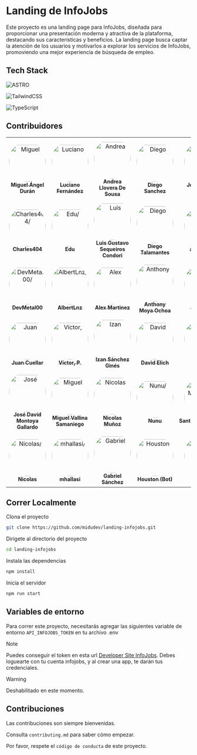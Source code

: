 
# Landing de InfoJobs

Este proyecto es una landing page para InfoJobs, diseñada para proporcionar una presentación moderna y atractiva de la plataforma, destacando sus características y beneficios. La landing page busca captar la atención de los usuarios y motivarlos a explorar los servicios de InfoJobs, promoviendo una mejor experiencia de búsqueda de empleo.


## Tech Stack

![ASTRO](https://img.shields.io/badge/astro-%23E34F26.svg?style=for-the-badge&logo=astro&logoColor=white)

![TailwindCSS](https://img.shields.io/badge/tailwindcss-%2338B2AC.svg?style=for-the-badge&logo=tailwind-css&logoColor=white)

![TypeScript](https://img.shields.io/badge/typescript-%23007ACC.svg?style=for-the-badge&logo=typescript&logoColor=white)


## Contribuidores

<table>
<tr>
    <td align="center" style="word-wrap: break-word; width: 150.0; height: 150.0">
        <a href=https://github.com/midudev>
            <img src=https://avatars.githubusercontent.com/u/1561955?v=4 width="100;"  style="border-radius:50%;align-items:center;justify-content:center;overflow:hidden;padding-top:10px" alt=Miguel Ángel Durán/>
            <br />
            <sub style="font-size:14px"><b>Miguel Ángel Durán</b></sub>
        </a>
    </td>
    <td align="center" style="word-wrap: break-word; width: 150.0; height: 150.0">
        <a href=https://github.com/luchofseven>
            <img src=https://avatars.githubusercontent.com/u/82046975?v=4 width="100;"  style="border-radius:50%;align-items:center;justify-content:center;overflow:hidden;padding-top:10px" alt=Luciano Fernández/>
            <br />
            <sub style="font-size:14px"><b>Luciano Fernández</b></sub>
        </a>
    </td>
    <td align="center" style="word-wrap: break-word; width: 150.0; height: 150.0">
        <a href=https://github.com/andreasop01>
            <img src=https://avatars.githubusercontent.com/u/124921019?v=4 width="100;"  style="border-radius:50%;align-items:center;justify-content:center;overflow:hidden;padding-top:10px" alt=Andrea Llovera De Sousa/>
            <br />
            <sub style="font-size:14px"><b>Andrea Llovera De Sousa</b></sub>
        </a>
    </td>
    <td align="center" style="word-wrap: break-word; width: 150.0; height: 150.0">
        <a href=https://github.com/diegodev18>
            <img src=https://avatars.githubusercontent.com/u/175571311?v=4 width="100;"  style="border-radius:50%;align-items:center;justify-content:center;overflow:hidden;padding-top:10px" alt=Diego Sanchez/>
            <br />
            <sub style="font-size:14px"><b>Diego Sanchez</b></sub>
        </a>
    </td>
    <td align="center" style="word-wrap: break-word; width: 150.0; height: 150.0">
        <a href=https://github.com/jordigd20>
            <img src=https://avatars.githubusercontent.com/u/60585963?v=4 width="100;"  style="border-radius:50%;align-items:center;justify-content:center;overflow:hidden;padding-top:10px" alt=Jordi Gómez Devesa/>
            <br />
            <sub style="font-size:14px"><b>Jordi Gómez Devesa</b></sub>
        </a>
    </td>
    <td align="center" style="word-wrap: break-word; width: 150.0; height: 150.0">
        <a href=https://github.com/Melissa1221>
            <img src=https://avatars.githubusercontent.com/u/121834468?v=4 width="100;"  style="border-radius:50%;align-items:center;justify-content:center;overflow:hidden;padding-top:10px" alt=Melissa Iman Noriega/>
            <br />
            <sub style="font-size:14px"><b>Melissa Iman Noriega</b></sub>
        </a>
    </td>
</tr>
<tr>
    <td align="center" style="word-wrap: break-word; width: 150.0; height: 150.0">
        <a href=https://github.com/Charlesss-0>
            <img src=https://avatars.githubusercontent.com/u/132224776?v=4 width="100;"  style="border-radius:50%;align-items:center;justify-content:center;overflow:hidden;padding-top:10px" alt=Charles404/>
            <br />
            <sub style="font-size:14px"><b>Charles404</b></sub>
        </a>
    </td>
    <td align="center" style="word-wrap: break-word; width: 150.0; height: 150.0">
        <a href=https://github.com/EduWTR>
            <img src=https://avatars.githubusercontent.com/u/139919492?v=4 width="100;"  style="border-radius:50%;align-items:center;justify-content:center;overflow:hidden;padding-top:10px" alt=Edu/>
            <br />
            <sub style="font-size:14px"><b>Edu</b></sub>
        </a>
    </td>
    <td align="center" style="word-wrap: break-word; width: 150.0; height: 150.0">
        <a href=https://github.com/gusCreator>
            <img src=https://avatars.githubusercontent.com/u/147654561?v=4 width="100;"  style="border-radius:50%;align-items:center;justify-content:center;overflow:hidden;padding-top:10px" alt=Luis Gustavo Sequeiros Condori/>
            <br />
            <sub style="font-size:14px"><b>Luis Gustavo Sequeiros Condori</b></sub>
        </a>
    </td>
    <td align="center" style="word-wrap: break-word; width: 150.0; height: 150.0">
        <a href=https://github.com/DiegoT4l>
            <img src=https://avatars.githubusercontent.com/u/128425675?v=4 width="100;"  style="border-radius:50%;align-items:center;justify-content:center;overflow:hidden;padding-top:10px" alt=Diego Talamantes/>
            <br />
            <sub style="font-size:14px"><b>Diego Talamantes</b></sub>
        </a>
    </td>
    <td align="center" style="word-wrap: break-word; width: 150.0; height: 150.0">
        <a href=https://github.com/alesdevux>
            <img src=https://avatars.githubusercontent.com/u/76450853?v=4 width="100;"  style="border-radius:50%;align-items:center;justify-content:center;overflow:hidden;padding-top:10px" alt=alesdevux/>
            <br />
            <sub style="font-size:14px"><b>alesdevux</b></sub>
        </a>
    </td>
    <td align="center" style="word-wrap: break-word; width: 150.0; height: 150.0">
        <a href=https://github.com/jimenezraul>
            <img src=https://avatars.githubusercontent.com/u/43713643?v=4 width="100;"  style="border-radius:50%;align-items:center;justify-content:center;overflow:hidden;padding-top:10px" alt=Raul J./>
            <br />
            <sub style="font-size:14px"><b>Raul J.</b></sub>
        </a>
    </td>
</tr>
<tr>
    <td align="center" style="word-wrap: break-word; width: 150.0; height: 150.0">
        <a href=https://github.com/OctaEDLP00>
            <img src=https://avatars.githubusercontent.com/u/42822581?v=4 width="100;"  style="border-radius:50%;align-items:center;justify-content:center;overflow:hidden;padding-top:10px" alt=DevMetal00/>
            <br />
            <sub style="font-size:14px"><b>DevMetal00</b></sub>
        </a>
    </td>
    <td align="center" style="word-wrap: break-word; width: 150.0; height: 150.0">
        <a href=https://github.com/AlbertLnz>
            <img src=https://avatars.githubusercontent.com/u/120119395?v=4 width="100;"  style="border-radius:50%;align-items:center;justify-content:center;overflow:hidden;padding-top:10px" alt=AlbertLnz/>
            <br />
            <sub style="font-size:14px"><b>AlbertLnz</b></sub>
        </a>
    </td>
    <td align="center" style="word-wrap: break-word; width: 150.0; height: 150.0">
        <a href=https://github.com/aalexmrt>
            <img src=https://avatars.githubusercontent.com/u/67644735?v=4 width="100;"  style="border-radius:50%;align-items:center;justify-content:center;overflow:hidden;padding-top:10px" alt=Alex Martinez/>
            <br />
            <sub style="font-size:14px"><b>Alex Martinez</b></sub>
        </a>
    </td>
    <td align="center" style="word-wrap: break-word; width: 150.0; height: 150.0">
        <a href=https://github.com/Anthonazo>
            <img src=https://avatars.githubusercontent.com/u/118082256?v=4 width="100;"  style="border-radius:50%;align-items:center;justify-content:center;overflow:hidden;padding-top:10px" alt=Anthony Moya Ochoa/>
            <br />
            <sub style="font-size:14px"><b>Anthony Moya Ochoa</b></sub>
        </a>
    </td>
    <td align="center" style="word-wrap: break-word; width: 150.0; height: 150.0">
        <a href=https://github.com/javimata>
            <img src=https://avatars.githubusercontent.com/u/2237207?v=4 width="100;"  style="border-radius:50%;align-items:center;justify-content:center;overflow:hidden;padding-top:10px" alt=Javi Mata/>
            <br />
            <sub style="font-size:14px"><b>Javi Mata</b></sub>
        </a>
    </td>
    <td align="center" style="word-wrap: break-word; width: 150.0; height: 150.0">
        <a href=https://github.com/frodriguezmtnz>
            <img src=https://avatars.githubusercontent.com/u/28347263?v=4 width="100;"  style="border-radius:50%;align-items:center;justify-content:center;overflow:hidden;padding-top:10px" alt=Felipe Rodriguez/>
            <br />
            <sub style="font-size:14px"><b>Felipe Rodriguez</b></sub>
        </a>
    </td>
</tr>
<tr>
    <td align="center" style="word-wrap: break-word; width: 150.0; height: 150.0">
        <a href=https://github.com/juanjk24>
            <img src=https://avatars.githubusercontent.com/u/147955917?v=4 width="100;"  style="border-radius:50%;align-items:center;justify-content:center;overflow:hidden;padding-top:10px" alt=Juan Cuellar/>
            <br />
            <sub style="font-size:14px"><b>Juan Cuellar</b></sub>
        </a>
    </td>
    <td align="center" style="word-wrap: break-word; width: 150.0; height: 150.0">
        <a href=https://github.com/vicvenpet>
            <img src=https://avatars.githubusercontent.com/u/74773810?v=4 width="100;"  style="border-radius:50%;align-items:center;justify-content:center;overflow:hidden;padding-top:10px" alt=Víctor, P./>
            <br />
            <sub style="font-size:14px"><b>Víctor, P.</b></sub>
        </a>
    </td>
    <td align="center" style="word-wrap: break-word; width: 150.0; height: 150.0">
        <a href=https://github.com/IzanMen>
            <img src=https://avatars.githubusercontent.com/u/175528066?v=4 width="100;"  style="border-radius:50%;align-items:center;justify-content:center;overflow:hidden;padding-top:10px" alt=Izan Sánchez Ginés/>
            <br />
            <sub style="font-size:14px"><b>Izan Sánchez Ginés</b></sub>
        </a>
    </td>
    <td align="center" style="word-wrap: break-word; width: 150.0; height: 150.0">
        <a href=https://github.com/DavidxDl>
            <img src=https://avatars.githubusercontent.com/u/112674521?v=4 width="100;"  style="border-radius:50%;align-items:center;justify-content:center;overflow:hidden;padding-top:10px" alt=David Elich/>
            <br />
            <sub style="font-size:14px"><b>David Elich</b></sub>
        </a>
    </td>
    <td align="center" style="word-wrap: break-word; width: 150.0; height: 150.0">
        <a href=https://github.com/Bielis08>
            <img src=https://avatars.githubusercontent.com/u/67327678?v=4 width="100;"  style="border-radius:50%;align-items:center;justify-content:center;overflow:hidden;padding-top:10px" alt=Bielis08/>
            <br />
            <sub style="font-size:14px"><b>Bielis08</b></sub>
        </a>
    </td>
    <td align="center" style="word-wrap: break-word; width: 150.0; height: 150.0">
        <a href=https://github.com/jeremiasgiorgi>
            <img src=https://avatars.githubusercontent.com/u/117943583?v=4 width="100;"  style="border-radius:50%;align-items:center;justify-content:center;overflow:hidden;padding-top:10px" alt=Jeremías Giorgi/>
            <br />
            <sub style="font-size:14px"><b>Jeremías Giorgi</b></sub>
        </a>
    </td>
</tr>
<tr>
    <td align="center" style="word-wrap: break-word; width: 150.0; height: 150.0">
        <a href=https://github.com/jdmg-it>
            <img src=https://avatars.githubusercontent.com/u/78799535?v=4 width="100;"  style="border-radius:50%;align-items:center;justify-content:center;overflow:hidden;padding-top:10px" alt=José David Montoya Gallardo/>
            <br />
            <sub style="font-size:14px"><b>José David Montoya Gallardo</b></sub>
        </a>
    </td>
    <td align="center" style="word-wrap: break-word; width: 150.0; height: 150.0">
        <a href=https://github.com/MiguelVallina2002>
            <img src=https://avatars.githubusercontent.com/u/93439131?v=4 width="100;"  style="border-radius:50%;align-items:center;justify-content:center;overflow:hidden;padding-top:10px" alt=Miguel Vallina Samaniego/>
            <br />
            <sub style="font-size:14px"><b>Miguel Vallina Samaniego</b></sub>
        </a>
    </td>
    <td align="center" style="word-wrap: break-word; width: 150.0; height: 150.0">
        <a href=https://github.com/NicolasMunozC>
            <img src=https://avatars.githubusercontent.com/u/84532538?v=4 width="100;"  style="border-radius:50%;align-items:center;justify-content:center;overflow:hidden;padding-top:10px" alt=Nicolas Muñoz/>
            <br />
            <sub style="font-size:14px"><b>Nicolas Muñoz</b></sub>
        </a>
    </td>
    <td align="center" style="word-wrap: break-word; width: 150.0; height: 150.0">
        <a href=https://github.com/KoenigDev>
            <img src=https://avatars.githubusercontent.com/u/160176319?v=4 width="100;"  style="border-radius:50%;align-items:center;justify-content:center;overflow:hidden;padding-top:10px" alt=Nunu/>
            <br />
            <sub style="font-size:14px"><b>Nunu</b></sub>
        </a>
    </td>
    <td align="center" style="word-wrap: break-word; width: 150.0; height: 150.0">
        <a href=https://github.com/SantiagoManchola>
            <img src=https://avatars.githubusercontent.com/u/155041787?v=4 width="100;"  style="border-radius:50%;align-items:center;justify-content:center;overflow:hidden;padding-top:10px" alt=SantiagoManchola/>
            <br />
            <sub style="font-size:14px"><b>SantiagoManchola</b></sub>
        </a>
    </td>
    <td align="center" style="word-wrap: break-word; width: 150.0; height: 150.0">
        <a href=https://github.com/Vctorqui>
            <img src=https://avatars.githubusercontent.com/u/108197038?v=4 width="100;"  style="border-radius:50%;align-items:center;justify-content:center;overflow:hidden;padding-top:10px" alt=Víctor Quiñones/>
            <br />
            <sub style="font-size:14px"><b>Víctor Quiñones</b></sub>
        </a>
    </td>
</tr>
<tr>
    <td align="center" style="word-wrap: break-word; width: 150.0; height: 150.0">
        <a href=https://github.com/WachoCode>
            <img src=https://avatars.githubusercontent.com/u/130874756?v=4 width="100;"  style="border-radius:50%;align-items:center;justify-content:center;overflow:hidden;padding-top:10px" alt=Nicolas/>
            <br />
            <sub style="font-size:14px"><b>Nicolas</b></sub>
        </a>
    </td>
    <td align="center" style="word-wrap: break-word; width: 150.0; height: 150.0">
        <a href=https://github.com/flendoh>
            <img src=https://avatars.githubusercontent.com/u/51726730?v=4 width="100;"  style="border-radius:50%;align-items:center;justify-content:center;overflow:hidden;padding-top:10px" alt=mhallasi/>
            <br />
            <sub style="font-size:14px"><b>mhallasi</b></sub>
        </a>
    </td>
    <td align="center" style="word-wrap: break-word; width: 150.0; height: 150.0">
        <a href=https://github.com/grabieh>
            <img src=https://avatars.githubusercontent.com/u/123573944?v=4 width="100;"  style="border-radius:50%;align-items:center;justify-content:center;overflow:hidden;padding-top:10px" alt=Gabriel Sánchez/>
            <br />
            <sub style="font-size:14px"><b>Gabriel Sánchez</b></sub>
        </a>
    </td>
    <td align="center" style="word-wrap: break-word; width: 150.0; height: 150.0">
        <a href=https://github.com/astrobot-houston>
            <img src=https://avatars.githubusercontent.com/u/108291165?v=4 width="100;"  style="border-radius:50%;align-items:center;justify-content:center;overflow:hidden;padding-top:10px" alt=Houston (Bot)/>
            <br />
            <sub style="font-size:14px"><b>Houston (Bot)</b></sub>
        </a>
    </td>
    <td align="center" style="word-wrap: break-word; width: 150.0; height: 150.0">
        <a href=https://github.com/juanqui-art>
            <img src=https://avatars.githubusercontent.com/u/56309315?v=4 width="100;"  style="border-radius:50%;align-items:center;justify-content:center;overflow:hidden;padding-top:10px" alt=juanqui/>
            <br />
            <sub style="font-size:14px"><b>juanqui</b></sub>
        </a>
    </td>
    <td align="center" style="word-wrap: break-word; width: 150.0; height: 150.0">
        <a href=https://github.com/saulChavin>
            <img src=https://avatars.githubusercontent.com/u/48201023?v=4 width="100;"  style="border-radius:50%;align-items:center;justify-content:center;overflow:hidden;padding-top:10px" alt=saulChavin/>
            <br />
            <sub style="font-size:14px"><b>saulChavin</b></sub>
        </a>
    </td>
</tr>
</table>


## Correr Localmente

Clona el proyecto

```bash
git clone https://github.com/midudev/landing-infojobs.git
```

Dirigete al directorio del proyecto

```bash
cd landing-infojobs
```

Instala las dependencias

```bash
npm install
```

Inicia el servidor

```bash
npm run start
```


## Variables de entorno

Para correr este proyecto, necesitarás agregar las siguientes variable de entorno `API_INFOJOBS_TOKEN` en tu archivo .env

> [!NOTE]
> Puedes conseguir el token en esta url [Developer Site InfoJobs](https://developer.infojobs.net/).
> Debes loguearte con tu cuenta infojobs, y al crear una app, te darán tus credenciales.

> [!WARNING]
> Deshabilitado en este momento.

## Contribuciones

Las contribuciones son siempre bienvenidas.

Consulta `contributing.md` para saber cómo empezar.

Por favor, respete el `código de conducta` de este proyecto.

